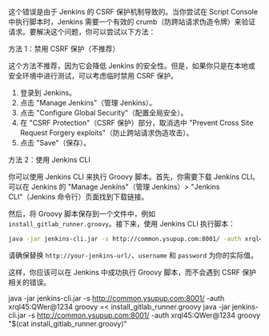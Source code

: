 这个错误是由于 Jenkins 的 CSRF 保护机制导致的。当你尝试在 Script Console 中执行脚本时，Jenkins 需要一个有效的 crumb（防跨站请求伪造令牌）来验证请求。要解决这个问题，你可以尝试以下方法：

方法 1：禁用 CSRF 保护（不推荐）

这个方法不推荐，因为它会降低 Jenkins 的安全性。但是，如果你只是在本地或安全环境中进行测试，可以考虑临时禁用 CSRF 保护。

1. 登录到 Jenkins。
2. 点击 "Manage Jenkins"（管理 Jenkins）。
3. 点击 "Configure Global Security"（配置全局安全）。
4. 在 "CSRF Protection"（CSRF 保护）部分，取消选中 "Prevent Cross Site Request Forgery exploits"（防止跨站请求伪造攻击）。
5. 点击 "Save"（保存）。

方法 2：使用 Jenkins CLI

你可以使用 Jenkins CLI 来执行 Groovy 脚本。首先，你需要下载 Jenkins CLI。可以在 Jenkins 的 "Manage Jenkins"（管理 Jenkins）> "Jenkins CLI"（Jenkins 命令行）页面找到下载链接。

然后，将 Groovy 脚本保存到一个文件中，例如 `install_gitlab_runner.groovy`。接下来，使用 Jenkins CLI 执行脚本：

```bash
java -jar jenkins-cli.jar -s http://common.ysupup.com:8001/ -auth xrql45:QWer@1234 groovy install_gitlab_runner.groovy
```

请确保替换 `http://your-jenkins-url/`、`username` 和 `password` 为你的实际值。

这样，你应该可以在 Jenkins 中成功执行 Groovy 脚本，而不会遇到 CSRF 保护相关的错误。

java -jar jenkins-cli.jar -s http://common.ysupup.com:8001/ -auth xrql45:QWer@1234 groovy =< install_gitlab_runner.groovy
java -jar jenkins-cli.jar -s http://common.ysupup.com:8001/ -auth xrql45:QWer@1234 groovy "$(cat install_gitlab_runner.groovy)"
